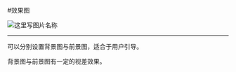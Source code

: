 #效果图

![这里写图片名称](http://i8.tietuku.com/b109d8e7fdac0f1d.gif)


---
可以分别设置背景图与前景图，适合于用户引导。

背景图与前景图有一定的视差效果。